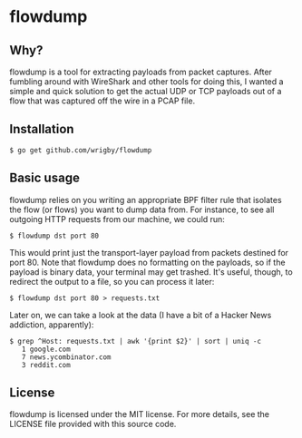 # flowdump

## Why?

flowdump is a tool for extracting payloads from packet captures. After fumbling around with WireShark and other tools for doing this, I wanted a simple and quick solution to get the actual UDP or TCP payloads out of a flow that was captured off the wire in a PCAP file.

## Installation

`$ go get github.com/wrigby/flowdump`

## Basic usage

flowdump relies on you writing an appropriate BPF filter rule that isolates the flow (or flows) you want to dump data from. For instance, to see all outgoing HTTP requests from our machine, we could run:

`$ flowdump dst port 80`

This would print just the transport-layer payload from packets destined for port 80. Note that flowdump does no formatting on the payloads, so if the payload is binary data, your terminal may get trashed. It's useful, though, to redirect the output to a file, so you can process it later:

`$ flowdump dst port 80 > requests.txt`

Later on, we can take a look at the data (I have a bit of a Hacker News addiction, apparently):

```
$ grep ^Host: requests.txt | awk '{print $2}' | sort | uniq -c
   1 google.com
   7 news.ycombinator.com
   3 reddit.com
```


## License

flowdump is licensed under the MIT license. For more details, see the LICENSE file
provided with this source code.

